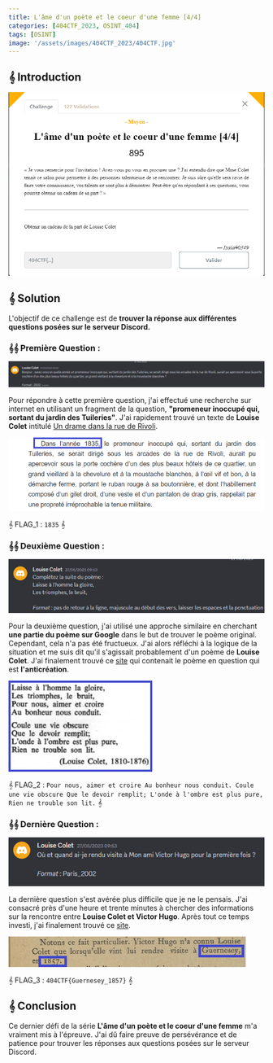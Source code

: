 ```yaml
---
title: L'âme d'un poète et le coeur d'une femme [4/4]
categories: [404CTF_2023, OSINT_404]
tags: [OSINT]
image: '/assets/images/404CTF_2023/404CTF.jpg'
---
```


## 𝄞 Introduction

![Intro](/assets/images/404CTF_2023/OSINT/L'ame_d'un_poete_et_le_coeur_d'une_femme_parti_4/intro.png)


## 𝄞 Solution

L'objectif de ce challenge est de **trouver la réponse aux différentes questions posées sur le serveur Discord.**

### 𝄞𝄞 Première Question : 

![Question_1](/assets/images/404CTF_2023/OSINT/L'ame_d'un_poete_et_le_coeur_d'une_femme_parti_4/1.png)

Pour répondre à cette première question, j'ai effectué une recherche sur internet en utilisant un fragment de la question, **"promeneur inoccupé qui, sortant du jardin des Tuileries"**. J'ai rapidement trouvé un texte de **Louise Colet** intitulé [Un drame dans la rue de Rivoli](https://fr.wikisource.org/wiki/Un_drame_dans_la_rue_de_Rivoli/1).

![Flag1](/assets/images/404CTF_2023/OSINT/L'ame_d'un_poete_et_le_coeur_d'une_femme_parti_4/flag1.png)

𝄞 FLAG_1 : `1835` 𝄞

### 𝄞𝄞 Deuxième Question : 

![Question_2](/assets/images/404CTF_2023/OSINT/L'ame_d'un_poete_et_le_coeur_d'une_femme_parti_4/2.png)

Pour la deuxième question, j'ai utilisé une approche similaire en cherchant **une partie du poème sur Google** dans le but de trouver le poème original. Cependant, cela n'a pas été fructueux. J'ai alors réfléchi à la logique de la situation et me suis dit qu'il s'agissait probablement d'un poème de **Louise Colet**. J'ai finalement trouvé ce [site](https://www.persee.fr/doc/grif_0770-6081_1975_num_7_1_1458) qui contenait le poème en question qui est **l'anticréation**.

![Flag_2](/assets/images/404CTF_2023/OSINT/L'ame_d'un_poete_et_le_coeur_d'une_femme_parti_4/flag2.png)

𝄞 FLAG_2 : `Pour nous, aimer et croire Au bonheur nous conduit. Coule une vie obscure Que le devoir remplit; L'onde à l'ombre est plus pure, Rien ne trouble son lit.` 𝄞


### 𝄞𝄞 Dernière Question :

![Question_3](/assets/images/404CTF_2023/OSINT/L'ame_d'un_poete_et_le_coeur_d'une_femme_parti_4/3.png)

La dernière question s'est avérée plus difficile que je ne le pensais. J'ai consacré près d'une heure et trente minutes à chercher des informations sur la rencontre entre **Louise Colet et Victor Hugo**. Après tout ce temps investi, j'ai finalement trouvé ce [site](https://gallica.bnf.fr/ark:/12148/bpt6k8572147/f7.item).


![Flag_3](/assets/images/404CTF_2023/OSINT/L'ame_d'un_poete_et_le_coeur_d'une_femme_parti_4/flag3.png)

𝄞 FLAG_3 : `404CTF{Guernesey_1857}` 𝄞

## 𝄞 Conclusion
Ce dernier défi de la série **L'âme d'un poète et le coeur d'une femme** m'a vraiment mis à l'épreuve. J'ai dû faire preuve de persévérance et de patience pour trouver les réponses aux questions posées sur le serveur Discord.
























